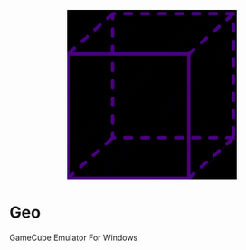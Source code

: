 <p align="center">
	<img src="Geo.png" width="300" height="300" alt="Geo">  
</p>

# Geo
GameCube Emulator For Windows
